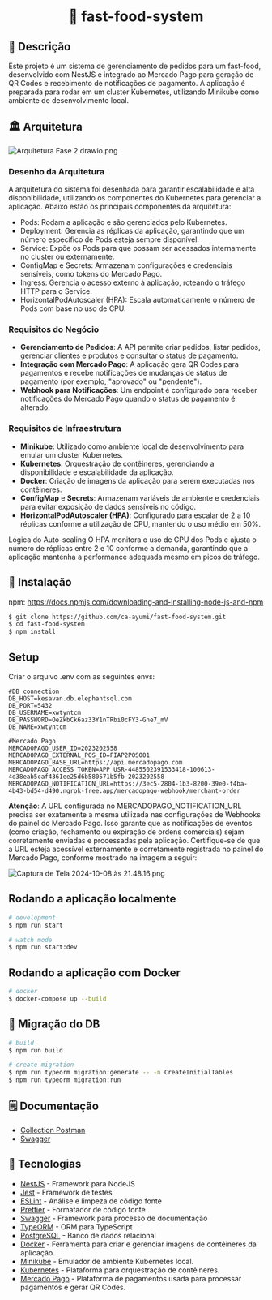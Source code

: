 <h1 align="center">🍔 fast-food-system </h1>


## 📑 Descrição

Este projeto é um sistema de gerenciamento de pedidos para um fast-food, desenvolvido com NestJS e integrado ao Mercado Pago para geração de QR Codes e recebimento de notificações de pagamento. A aplicação é preparada para rodar em um cluster Kubernetes, utilizando Minikube como ambiente de desenvolvimento local.



## 🏛️ Arquitetura

![Arquitetura Fase 2.drawio.png](..%2F..%2FTech%20Challenge%202%2FArquitetura%20Fase%202.drawio.png)

### Desenho da Arquitetura
A arquitetura do sistema foi desenhada para garantir escalabilidade e alta disponibilidade, utilizando os componentes do Kubernetes para gerenciar a aplicação. Abaixo estão os principais componentes da arquitetura:

- Pods: Rodam a aplicação e são gerenciados pelo Kubernetes.
- Deployment: Gerencia as réplicas da aplicação, garantindo que um número específico de Pods esteja sempre disponível.
- Service: Expõe os Pods para que possam ser acessados internamente no cluster ou externamente.
- ConfigMap e Secrets: Armazenam configurações e credenciais sensíveis, como tokens do Mercado Pago.
- Ingress: Gerencia o acesso externo à aplicação, roteando o tráfego HTTP para o Service.
- HorizontalPodAutoscaler (HPA): Escala automaticamente o número de Pods com base no uso de CPU.

### Requisitos do Negócio
- **Gerenciamento de Pedidos**: A API permite criar pedidos, listar pedidos, gerenciar clientes e produtos e consultar o status de pagamento.
- **Integração com Mercado Pago**: A aplicação gera QR Codes para pagamentos e recebe notificações de mudanças de status de pagamento (por exemplo, "aprovado" ou "pendente").
- **Webhook para Notificações**: Um endpoint é configurado para receber notificações do Mercado Pago quando o status de pagamento é alterado.

### Requisitos de Infraestrutura
- **Minikube**: Utilizado como ambiente local de desenvolvimento para emular um cluster Kubernetes.
- **Kubernetes**: Orquestração de contêineres, gerenciando a disponibilidade e escalabilidade da aplicação.
- **Docker**: Criação de imagens da aplicação para serem executadas nos contêineres.
- **ConfigMap** e **Secrets**: Armazenam variáveis de ambiente e credenciais para evitar exposição de dados sensíveis no código.
- **HorizontalPodAutoscaler (HPA)**: Configurado para escalar de 2 a 10 réplicas conforme a utilização de CPU, mantendo o uso médio em 50%.

Lógica do Auto-scaling
O HPA monitora o uso de CPU dos Pods e ajusta o número de réplicas entre 2 e 10 conforme a demanda, garantindo que a aplicação mantenha a performance adequada mesmo em picos de tráfego.




## 🛜 Instalação

npm: https://docs.npmjs.com/downloading-and-installing-node-js-and-npm

```bash
$ git clone https://github.com/ca-ayumi/fast-food-system.git
$ cd fast-food-system
$ npm install
```

## Setup

Criar o arquivo .env com as seguintes envs: 
```
#DB connection
DB_HOST=kesavan.db.elephantsql.com
DB_PORT=5432
DB_USERNAME=xwtyntcm
DB_PASSWORD=OeZkbCk6az33Y1nTRbi0cFY3-Gne7_mV
DB_NAME=xwtyntcm

#Mercado Pago
MERCADOPAGO_USER_ID=2023202558
MERCADOPAGO_EXTERNAL_POS_ID=FIAP2POS001
MERCADOPAGO_BASE_URL=https://api.mercadopago.com
MERCADOPAGO_ACCESS_TOKEN=APP_USR-4485502391533418-100613-4d38eab5caf4361ee25d6b580571b5fb-2023202558
MERCADOPAGO_NOTIFICATION_URL=https://3ec5-2804-1b3-8200-39e0-f4ba-4b43-bd54-d490.ngrok-free.app/mercadopago-webhook/merchant-order
```
**Atenção**: A URL configurada no MERCADOPAGO_NOTIFICATION_URL precisa ser exatamente a mesma utilizada nas configurações de Webhooks do painel do Mercado Pago. Isso garante que as notificações de eventos (como criação, fechamento ou expiração de ordens comerciais) sejam corretamente enviadas e processadas pela aplicação. Certifique-se de que a URL esteja acessível externamente e corretamente registrada no painel do Mercado Pago, conforme mostrado na imagem a seguir:

![Captura de Tela 2024-10-08 às 21.48.16.png](..%2F..%2F..%2FCaptura%20de%20Tela%202024-10-08%20%C3%A0s%2021.48.16.png)

## Rodando a aplicação localmente

```bash
# development
$ npm run start

# watch mode
$ npm run start:dev

```

## Rodando a aplicação com Docker

```bash
# docker
$ docker-compose up --build
```

## 🛫 Migração do DB

```bash
# build
$ npm run build

# create migration
$ npm run typeorm migration:generate -- -n CreateInitialTables
$ npm run typeorm migration:run
```

## 🗒️ Documentação

- [Collection Postman](https://github.com/ca-ayumi/fast-food-system/blob/main/FIAP.postman_collection.json)
- [Swagger](http://localhost:3000/api#/)

## 📌 Tecnologias

- [NestJS](https://nestjs.com/) - Framework para NodeJS
- [Jest](https://jestjs.io/pt-BR/) - Framework de testes
- [ESLint](https://eslint.org/) - Análise e limpeza de código fonte
- [Prettier](https://prettier.io/) - Formatador de código fonte
- [Swagger](https://swagger.io/) - Framework para processo de documentação
- [TypeORM](https://typeorm.io/) - ORM para TypeScript
- [PostgreSQL](https://www.postgresql.org/) - Banco de dados relacional
- [Docker](https://docs.docker.com/) - Ferramenta para criar e gerenciar imagens de contêineres da aplicação.
- [Minikube](https://minikube.sigs.k8s.io/docs/start/?arch=%2Fmacos%2Farm64%2Fstable%2Fbinary+download) - Emulador de ambiente Kubernetes local.
- [Kubernetes](https://kubernetes.io/pt-br/) - Plataforma para orquestração de contêineres.
- [Mercado Pago](https://www.mercadopago.com.br/developers/pt) - Plataforma de pagamentos usada para processar pagamentos e gerar QR Codes.
